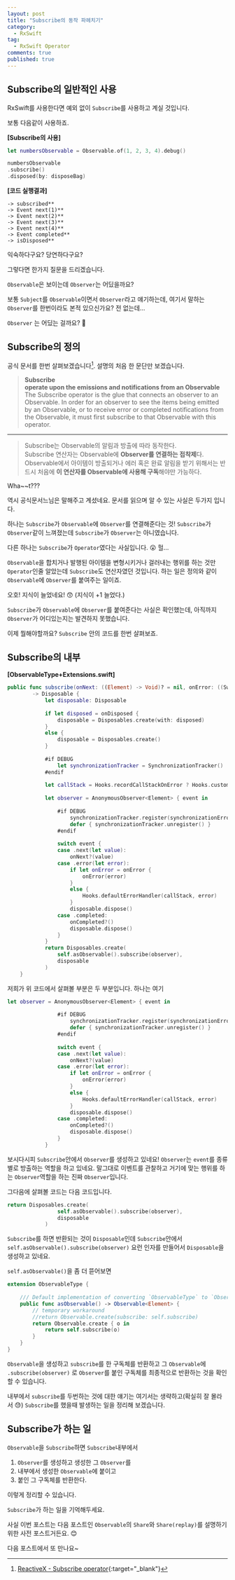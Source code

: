 ```yaml
---
layout: post
title: "Subscribe의 동작 파헤치기"
category: 
  - RxSwift
tag:
  - RxSwift Operator
comments: true
published: true
---
```


## Subscribe의 일반적인 사용
RxSwift를 사용한다면 예외 없이 `Subscribe`를 사용하고 계실 것입니다.

보통 다음같이 사용하죠.

**[Subscribe의 사용]**

```swift
let numbersObservable = Observable.of(1, 2, 3, 4).debug()

numbersObservable
.subscribe()
.disposed(by: disposeBag)
```

**[코드 실행결과]**

```
-> subscribed**
-> Event next(1)**
-> Event next(2)**
-> Event next(3)**
-> Event next(4)**
-> Event completed**
-> isDisposed**
```

익숙하다구요? 당연하다구요? 

그렇다면 한가지 질문을 드리겠습니다.

`Observable`은 보이는데  `Observer`는 어딨을까요?

보통 `Subject`를 `Observable`이면서 `Observer`라고 얘기하는데, 여기서 말하는 `Observer`를 한번이라도 본적 있으신가요? 전 없는데…

 `Observer` 는 어딨는 걸까요? 🤔

## Subscribe의 정의 
공식 문서를 한번 살펴보겠습니다[^1]. 설명의 처음 한 문단만 보겠습니다.

> **Subscribe**  
**operate upon the emissions and notifications from an Observable**  
The Subscribe operator is the glue that connects an observer to an Observable. In order for an observer to see the items being emitted by an Observable, or to receive error or completed notifications from the Observable, it must first subscribe to that Observable with this operator.  

------
> Subscribe는 Observable의 알림과 방출에 따라 동작한다.  
Subscribe 연산자는 Observable에 **Observer를 연결하는 접착제**다. Observable에서 아이템이 방출되거나 에러 혹은 완료 알림을 받기 위해서는 반드시 처음에 **이 연산자를 Observable에 사용해 구독**해야만 가능하다.  

Wha~~t???

역시 공식문서느님은 말해주고 계셨네요. 문서를 읽으며 알 수 있는 사실은 두가지 입니다.

하나는 `Subscribe`가 `Observable`에 `Observer`를 연결해준다는 것!
`Subscribe`가 `Observer`같이 느껴졌는데 `Subscribe`가 `Observer`는 아니였습니다.

다른 하나는 `Subscribe`가 `Operator`였다는 사실입니다. 😮 헐… 

`Observable`을  합치거나 발행된 아이템을 변형시키거나 걸러내는 행위를 하는 것만 `Operator`인줄 알았는데 `Subscribe`도 연산자였던 것입니다. 하는 일은 정의와 같이 `Observable`에 `Observer`를 붙여주는 일이죠.

오호! 지식이 늘었네요! 😙 (지식이 +1 늘었다.)

`Subscribe`가 `Observable`에 `Observer`를 붙여준다는 사실은 확인했는데, 아직까지 `Observer`가 어디있는지는 발견하지 못했습니다.

이제 뭘해야할까요? `Subscribe` 안의 코드를 한번 살펴보죠.

## Subscribe의 내부
**[ObservableType+Extensions.swift]**

```swift
public func subscribe(onNext: ((Element) -> Void)? = nil, onError: ((Swift.Error) -> Void)? = nil, onCompleted: (() -> Void)? = nil, onDisposed: (() -> Void)? = nil)
        -> Disposable {
            let disposable: Disposable
            
            if let disposed = onDisposed {
                disposable = Disposables.create(with: disposed)
            }
            else {
                disposable = Disposables.create()
            }
            
            #if DEBUG
                let synchronizationTracker = SynchronizationTracker()
            #endif
            
            let callStack = Hooks.recordCallStackOnError ? Hooks.customCaptureSubscriptionCallstack() : []
            
            let observer = AnonymousObserver<Element> { event in
                
                #if DEBUG
                    synchronizationTracker.register(synchronizationErrorMessage: .default)
                    defer { synchronizationTracker.unregister() }
                #endif
                
                switch event {
                case .next(let value):
                    onNext?(value)
                case .error(let error):
                    if let onError = onError {
                        onError(error)
                    }
                    else {
                        Hooks.defaultErrorHandler(callStack, error)
                    }
                    disposable.dispose()
                case .completed:
                    onCompleted?()
                    disposable.dispose()
                }
            }
            return Disposables.create(
                self.asObservable().subscribe(observer),
                disposable
            )
    }
```

저희가 위 코드에서 살펴볼 부분은 두 부분입니다. 하나는 여기

```swift
let observer = AnonymousObserver<Element> { event in
                
                #if DEBUG
                    synchronizationTracker.register(synchronizationErrorMessage: .default)
                    defer { synchronizationTracker.unregister() }
                #endif
                
                switch event {
                case .next(let value):
                    onNext?(value)
                case .error(let error):
                    if let onError = onError {
                        onError(error)
                    }
                    else {
                        Hooks.defaultErrorHandler(callStack, error)
                    }
                    disposable.dispose()
                case .completed:
                    onCompleted?()
                    disposable.dispose()
                }
            }
```

보시다시피 `Subscribe`안에서 `Observer`를 생성하고 있네요! `Observer`는 `event`를 종류별로 방출하는 역할을 하고 있네요. 말그대로 이벤트를 관찰하고 거기에 맞는 행위를 하는 `Observer`역할을 하는 진짜 `Observer`입니다.

그다음에 살펴볼 코드는 다음 코드입니다.

```swift
return Disposables.create(
                self.asObservable().subscribe(observer),
                disposable
            )
```
`Subscribe`를 하면 반환되는 것이 `Disposable`인데 `Subscribe`안에서 `self.asObservable().subscribe(observer)` 요런 인자를 만들어서 `Disposable`을 생성하고 있네요. 

`self.asObservable()`을 좀 더 뜯어보면

```swift
extension ObservableType {
    
    /// Default implementation of converting `ObservableType` to `Observable`.
    public func asObservable() -> Observable<Element> {
        // temporary workaround
        //return Observable.create(subscribe: self.subscribe)
        return Observable.create { o in
            return self.subscribe(o)
        }
    }
}
```
 `Observable`을 생성하고 `subscribe`를 한 구독체를 반환하고 그 `Observable`에  `.subscribe(observer)` 로 `Observer`를 붙인 구독체를 최종적으로 반환하는 것을 확인할 수 있습니다.

내부에서 `subscribe`를 두번하는 것에 대한 얘기는 여기서는 생략하고(확실히 잘 몰라서 😓) `Subscribe`를 했을때 발생하는 일을 정리해 보겠습니다.

## Subscribe가 하는 일
`Observable`을 `Subscribe`하면 `Subscribe`내부에서

>
1.  `Observer`를 생성하고 생성한 그  `Observer`를
2. 내부에서 생성한  `Observable`에 붙이고
3. 붙인 그 구독체를 반환한다.

이렇게 정리할 수 있습니다.


`Subscribe`가 하는 일을 기억해두세요. 

사실 이번 포스트는 다음 포스트인 `Observable`의 `Share`와 `Share(replay)`를 설명하기 위한 사전 포스트거든요. 😊

다음 포스트에서 또 만나요~ 

[^1]: [ReactiveX - Subscribe operator](http://reactivex.io/documentation/operators/subscribe.html){:target="_blank"}
